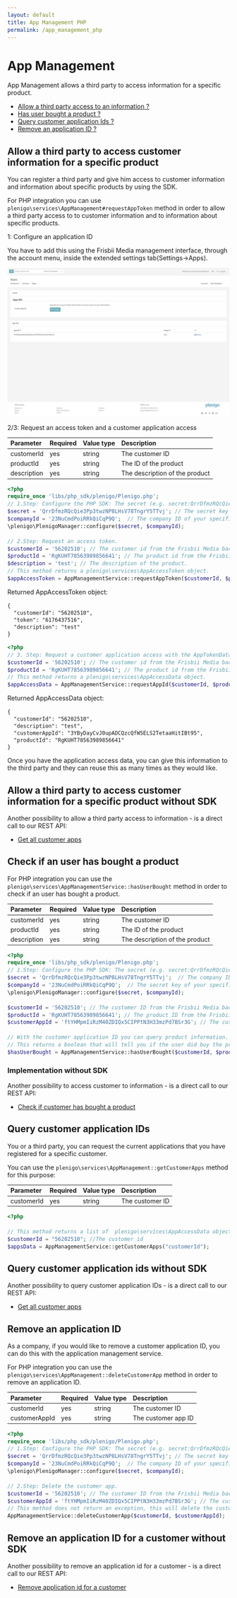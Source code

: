 ```yaml
---
layout: default
title: App Management PHP
permalink: /app_management_php
---
```

# App Management

App Management allows a third party to access information for a specific product.

* [Allow a third party access to an information ?](https:/plenigo.github.io/app_management_java#allow-a-third-party-to-access-customer-information-for-a-specific-product)
* [Has user bought a product ?](https://plenigo.github.io/app_management_java#check-if-an-user-has-bought-a-product)
* [Query customer application Ids ?](https://plenigo.github.io/app_management_java#query-customer-application-ids)
* [Remove an application ID ?](https://plenigo.github.io/app_management_java#remove-an-application-id-for-a-customer)

## Allow a third party to access customer information for a specific product

You can register a third party and give him access to customer information and information about specific products by using the SDK.


For PHP integration you can use `plenigo\services\AppManagement#requestAppToken`  method in order to allow a third party access to to customer information and to information about specific products.


1: Configure an application ID

You have to add this using the Frisbii Media management interface, through the account menu, inside the extended settings tab(Settings->Apps).

![Configure an application ID ](/assets/images/ci/app_id.png)

2/3:  Request an access token and a customer application access

|Parameter|Required|Value type|Description|
|:--------|:-------|:---------|:----------|
| customerId     | yes     | string         | The customer ID |
| productId     | yes     | string         | The ID of the product |
| description     | yes     | string         | The description of the product |

```php
<?php
require_once 'libs/php_sdk/plenigo/Plenigo.php';
// 1.Step: Configure the PHP SDK: The secret (e.g. secret:QrrDfmzRQcQie3Pp3twzNP8LHsV78TngrY5TTvj) and the company ID (e.g.:23NuCmdPoiRRkQiCqP9Q).
$secret = 'QrrDfmzRQcQie3Pp3twzNP8LHsV78TngrY5TTvj'; // The secret key of your specific company from the Frisbii Media backend.
$companyId = '23NuCmdPoiRRkQiCqP9Q';  // The company ID of your specific company from the Frisbii Media backend.
\plenigo\PlenigoManager::configure($secret, $companyId);

// 2.Step: Request an access token.
$customerId = '56202510'; // The customer id from the Frisbii Media backend.
$productId = 'RgKUHT78563989856641'; // The product id from the Frisbii Media backend.
$description = 'test'; // The description of the product.
// This method returns a plenigo\services\AppAccessToken object.
$appAccessToken = AppManagementService::requestAppToken($customerId, $productId , $description);
```

Returned AppAccessToken object:
```text
{
  "customerId": "56202510",
  "token": "6176437516",
  "description": "test"
}
```

```php
<?php
// 3. Step: Request a customer application access with the AppTokenData object.
$customerId = '56202510'; // The customer id from the Frisbii Media backend. 
$productId = 'RgKUHT78563989856641'; // The product id from the Frisbii Media backend.
// This method returns a plenigo\services\AppAccessData object.
$appAccessData = AppManagementService::requestAppId($customerId, $productId);
```

Returned AppAccessData object:

```text
{
  "customerId": "56202510",
  "description": "test",
  "customerAppId": "3YByDayCvJ0upADCQzcQfW5ELS2TetaaHitIBt95",
  "productId": "RgKUHT78563989856641"
}
```
Once you have the application access data, you can give this information to the third party and they can reuse this as many times as they would like.

## Allow a third party to access customer information for a specific product without SDK

Another possibility to allow a third party access to information - is a direct call to our REST API:

* [Get all customer apps](https://api.plenigo.com/#!/app_management/getCustomerApps)

## Check if an user has bought a product 


For PHP integration you can use the `plenigo\services\AppManagementService::hasUserBought` method in order to check if an user has bought a product.

|Parameter|Required|Value type|Description|
|:--------|:-------|:---------|:----------|
| customerId     | yes     | string         | The customer ID |
| productId     | yes     | string         | The ID of the product |
| description     | yes     | string         |The description of the product |

```php
<?php
require_once 'libs/php_sdk/plenigo/Plenigo.php';
// 1.Step: Configure the PHP SDK: The secret (e.g. secret:QrrDfmzRQcQie3Pp3twzNP8LHsV78TngrY5TTvj) and the company ID (e.g.:23NuCmdPoiRRkQiCqP9Q).
$secret = 'QrrDfmzRQcQie3Pp3twzNP8LHsV78TngrY5TTvj';  // The company ID of your specific company from the Frisbii Media backend.
$companyId = '23NuCmdPoiRRkQiCqP9Q';  // The secret key of your specific company from the Frisbii Media backend.
\plenigo\PlenigoManager::configure($secret, $companyId);

$customerId = '56202510'; // The customer ID from the Frisbii Media backend.
$productId = 'RgKUHT78563989856641'; // The product ID from the Frisbii Media backend.
$customerAppId = 'ftYHMpmIiRzM40ZDIQx5CIPPtN3H33mzPd7BSr3G'; // The customer app ID.

// With the customer application ID you can query product information.
// This returns a boolean that will tell you if the user did buy the product(true) or not(false).
$hasUserBought = AppManagementService::hasUserBought($customerId, $productId, $customerAppId);
```
### Implementation without SDK

Another possibility to access customer to information - is a direct call to our REST API:

* [Check if customer has bought a product ](https://api.plenigo.com/#!/app_management/requestAppAccessToken)

## Query customer application IDs 

You or a third party, you can request the current applications that you have registered for a specific customer.

You can use the `plenigo\services\AppManagement::getCustomerApps` method for this purpose:

|Parameter|Required|Value type|Description|
|:--------|:-------|:---------|:----------|
| customerId     | yes     | string         | The customer ID |

```php
<?php

// This method returns a list of  plenigo\services\AppAccessData objects 
$customerId = "56202510"; //The customer id 
$appsData = AppManagementService::getCustomerApps("customerId");
```

## Query customer application ids without SDK

Another possibility to query customer application IDs - is a direct call to our REST API:

* [Get all customer apps](https://api.plenigo.com/#!/app_management/getCustomerAppAccess)

## Remove an application ID

As a company, if you would like to remove a customer application ID, you can do this with the application management service.


For PHP integration you can use the `plenigo\services\AppManagement::deleteCustomerApp` method in order to remove an application ID.

|Parameter|Required|Value type|Description|
|:--------|:-------|:---------|:----------|
| customerId     | yes     | string         | The customer ID |
| customerAppId     | yes     | string         | The customer app ID |

```php
<?php
require_once 'libs/php_sdk/plenigo/Plenigo.php';
// 1.Step: Configure the PHP SDK: The secret (e.g. secret:QrrDfmzRQcQie3Pp3twzNP8LHsV78TngrY5TTvj) and the company ID (e.g.:23NuCmdPoiRRkQiCqP9Q).
$secret = 'QrrDfmzRQcQie3Pp3twzNP8LHsV78TngrY5TTvj'; // The secret key of your specific company from the Frisbii Media backend.
$companyId = '23NuCmdPoiRRkQiCqP9Q';  // The company ID of your specific company from the Frisbii Media backend.
\plenigo\PlenigoManager::configure($secret, $companyId);

// 2.Step: Delete the customer app.
$customerId = '56202510'; // The customer ID from the Frisbii Media backend.
$customerAppId = 'ftYHMpmIiRzM40ZDIQx5CIPPtN3H33mzPd7BSr3G'; // The customer app ID.
// This method does not return an exception, this will delete the customer app id for the specific customer.
AppManagementService::deleteCustomerApp($customerId, $customerAppId);
```
## Remove an application ID for a customer without SDK

Another possibility to remove an application id for a customer - is a direct call to our REST API:

* [Remove application id for a customer](https://api.plenigo.com/#!/app_management/deleteCustomerAppAccess)
